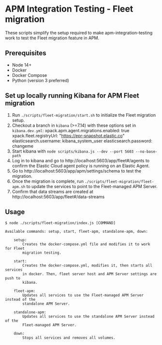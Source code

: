 # APM Integration Testing - Fleet migration
These scripts simplify the setup required to make apm-integration-testing work to test the Fleet migration feature in APM.

## Prerequisites
- Node 14+
- Docker
- Docker Compose
- Python (version 3 preferred)

## Set up locally running Kibana for APM Fleet migration
1. Run `./scripts/fleet-migration/start.sh` to initialize the Fleet migration setup.
2. Checkout a branch in `kibana` (>=7.14) with these options set in `kibana.dev.yml`:
    xpack.apm.agent.migrations.enabled: true
    xpack.fleet.registryUrl: "https://epr-snapshot.elastic.co"
    elasticsearch.username: kibana_system_user
    elasticsearch.password: changeme
3. Start kibana with `node scripts/kibana.js --dev --port 5603 --no-base-path`
4. Log in to kibana and go to http://localhost:5603/app/fleet#/agents to confirm the Elastic Cloud agent policy is running on an Elastic Agent.
5. Go to http://localhost:5603/app/apm/settings/schema to test the migration.
6. Once the migration is complete, run `./scripts/fleet-migration/fleet-apm.sh` to update the services to point to the Fleet-managed APM Server.
7. Confirm that data streams are created at http://localhost:5603/app/fleet#/data-streams

## Usage
```
$ node ./scripts/fleet-migration/index.js [COMMAND]

Available commands: setup, start, fleet-apm, standalone-apm, down:

    setup:
        Creates the docker-compose.yml file and modifies it to work for Fleet
        migration testing.

    start:
        Creates the docker-compose.yml, modifies it, then starts all services
        in docker. Then, fleet server host and APM Server settings are push to
        kibana.

    fleet-apm:
        Updates all services to use the Fleet-managed APM Server instead of the
        standalone APM Server.

    standalone-apm:
        Updates all services to use the standalone APM Server instead of the
        Fleet-managed APM Server.

    down:
        Stops all services and removes all volumes.
```

